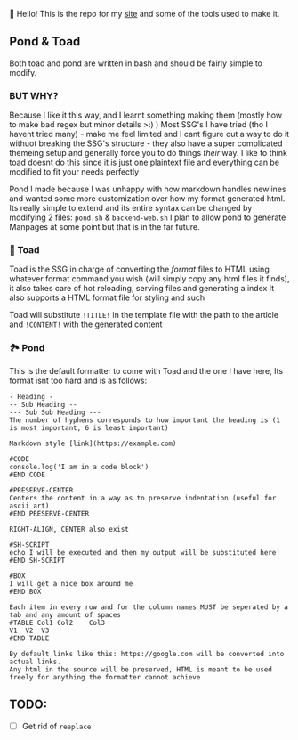 👋 Hello! This is the repo for my [site](https://undefineddarkness.github.io/) and
some of the tools used to make it.

## Pond & Toad
Both toad and pond are written in bash and should be fairly simple to modify.

### BUT WHY?
Because I like it this way, and I learnt something making them (mostly how to make bad regex but minor details >:) )
Most SSG's I have tried (tho I havent tried many) - make me feel limited and I cant figure out a way to do it withuot breaking the 
SSG's structure - they also have a super complicated themeing setup and generally force you to do things *their* way.
I like to think toad doesnt do this since it is just one plaintext file and everything can be modified to fit your needs perfectly

Pond I made because I was unhappy with how markdown handles newlines and wanted some more customization over how my format generated html.
Its really simple to extend and its entire syntax can be changed by modifying 2 files: `pond.sh` & `backend-web.sh`
I plan to allow pond to generate Manpages at some point but that is in the far future.

### 🐸 Toad
Toad is the SSG in charge of converting the *format* files to HTML using whatever format
command you wish (will simply copy any html files it finds), it also takes care of hot reloading, serving files and generating a index
It also supports a HTML format file for styling and such

Toad will substitute `!TITLE!` in the template file with the path to the article
and `!CONTENT!` with the generated content

### 🏞️ Pond
This is the default formatter to come with Toad and the one I have here, Its format isnt too hard and is as follows:
```
- Heading -
-- Sub Heading --
--- Sub Sub Heading ---
The number of hyphens corresponds to how important the heading is (1 is most important, 6 is least important)

Markdown style [link](https://example.com)

#CODE
console.log('I am in a code block')
#END CODE

#PRESERVE-CENTER
Centers the content in a way as to preserve indentation (useful for ascii art)
#END PRESERVE-CENTER

RIGHT-ALIGN, CENTER also exist

#SH-SCRIPT
echo I will be executed and then my output will be substituted here!
#END SH-SCRIPT

#BOX
I will get a nice box around me
#END BOX

Each item in every row and for the column names MUST be seperated by a tab and any amount of spaces
#TABLE Col1	Col2	Col3
V1	V2	V3
#END TABLE

By default links like this: https://google.com will be converted into actual links.
Any html in the source will be preserved, HTML is meant to be used freely for anything the formatter cannot achieve
```

## TODO:
- [ ] Get rid of `reeplace`
